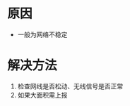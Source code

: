 <!-- TITLE: 故障 104 获取ticket失败 -->
<!-- SUBTITLE: 本错误属于天翼校园客户端错误 -->

# 原因

- 一般为网络不稳定

# 解决方法

1. 检查网线是否松动、无线信号是否正常
2. 如果大面积需上报